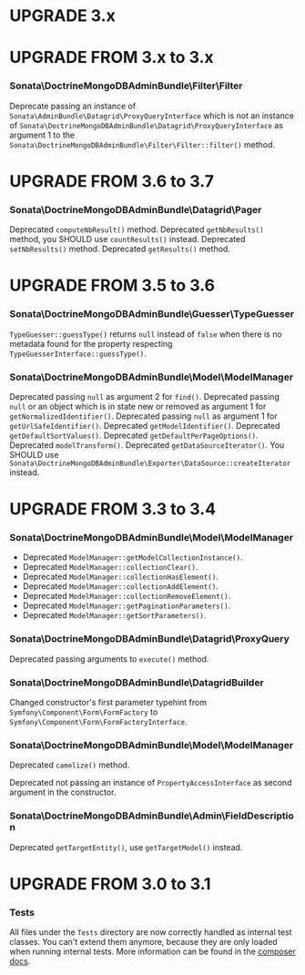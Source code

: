 UPGRADE 3.x
===========

UPGRADE FROM 3.x to 3.x
=======================

### Sonata\DoctrineMongoDBAdminBundle\Filter\Filter

Deprecate passing an instance of `Sonata\AdminBundle\Datagrid\ProxyQueryInterface`
which is not an instance of `Sonata\DoctrineMongoDBAdminBundle\Datagrid\ProxyQueryInterface` as
argument 1 to the `Sonata\DoctrineMongoDBAdminBundle\Filter\Filter::filter()` method.

UPGRADE FROM 3.6 to 3.7
=======================

### Sonata\DoctrineMongoDBAdminBundle\Datagrid\Pager

Deprecated `computeNbResult()` method.
Deprecated `getNbResults()` method, you SHOULD use `countResults()` instead.
Deprecated `setNbResults()` method.
Deprecated `getResults()` method.

UPGRADE FROM 3.5 to 3.6
=======================

### Sonata\DoctrineMongoDBAdminBundle\Guesser\TypeGuesser

`TypeGuesser::guessType()` returns `null` instead of `false` when there is no metadata found for the property
respecting `TypeGuesserInterface::guessType()`.

### Sonata\DoctrineMongoDBAdminBundle\Model\ModelManager

Deprecated passing `null` as argument 2 for `find()`.
Deprecated passing `null` or an object which is in state new or removed as argument 1 for `getNormalizedIdentifier()`.
Deprecated passing `null` as argument 1 for `getUrlSafeIdentifier()`.
Deprecated `getModelIdentifier()`.
Deprecated `getDefaultSortValues()`.
Deprecated `getDefaultPerPageOptions()`.
Deprecated `modelTransform()`.
Deprecated `getDataSourceIterator()`. You SHOULD use
`Sonata\DoctrineMongoDBAdminBundle\Exporter\DataSource::createIterator` instead.

UPGRADE FROM 3.3 to 3.4
=======================

### Sonata\DoctrineMongoDBAdminBundle\Model\ModelManager

- Deprecated `ModelManager::getModelCollectionInstance()`.
- Deprecated `ModelManager::collectionClear()`.
- Deprecated `ModelManager::collectionHasElement()`.
- Deprecated `ModelManager::collectionAddElement()`.
- Deprecated `ModelManager::collectionRemoveElement()`.
- Deprecated `ModelManager::getPaginationParameters()`.
- Deprecated `ModelManager::getSortParameters()`.

### Sonata\DoctrineMongoDBAdminBundle\Datagrid\ProxyQuery

Deprecated passing arguments to `execute()` method.

### Sonata\DoctrineMongoDBAdminBundle\DatagridBuilder

Changed constructor's first parameter typehint from `Symfony\Component\Form\FormFactory` to
`Symfony\Component\Form\FormFactoryInterface`.

### Sonata\DoctrineMongoDBAdminBundle\Model\ModelManager

Deprecated `camelize()` method.

Deprecated not passing an instance of `PropertyAccessInterface` as second argument in the constructor.

### Sonata\DoctrineMongoDBAdminBundle\Admin\FieldDescription

Deprecated `getTargetEntity()`, use `getTargetModel()` instead.

UPGRADE FROM 3.0 to 3.1
=======================

### Tests

All files under the ``Tests`` directory are now correctly handled as internal test classes.
You can't extend them anymore, because they are only loaded when running internal tests.
More information can be found in the [composer docs](https://getcomposer.org/doc/04-schema.md#autoload-dev).
